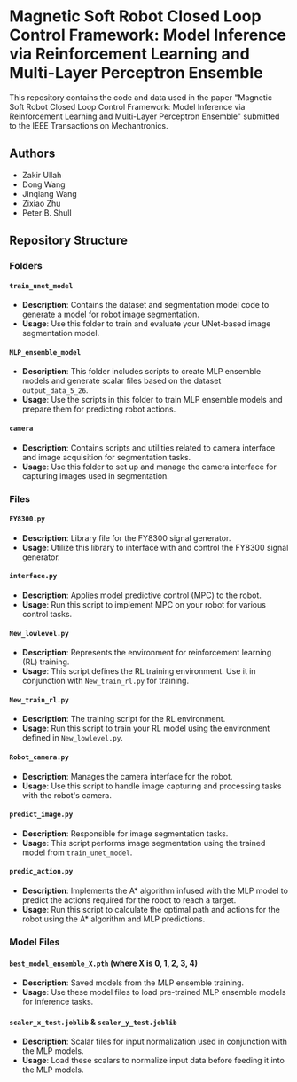 # Magnetic Soft Robot Closed Loop Control Framework: Model Inference via Reinforcement Learning and Multi-Layer Perceptron Ensemble

This repository contains the code and data used in the paper "Magnetic Soft Robot Closed Loop Control Framework: Model Inference via Reinforcement Learning and Multi-Layer Perceptron Ensemble" submitted to the IEEE Transactions on Mechantronics.

## Authors

- Zakir Ullah
- Dong Wang
- Jinqiang Wang
- Zixiao Zhu
- Peter B. Shull

## Repository Structure

### Folders

#### `train_unet_model`
- **Description**: Contains the dataset and segmentation model code to generate a model for robot image segmentation.
- **Usage**: Use this folder to train and evaluate your UNet-based image segmentation model.

#### `MLP_ensemble_model`
- **Description**: This folder includes scripts to create MLP ensemble models and generate scalar files based on the dataset `output_data_5_26`.
- **Usage**: Use the scripts in this folder to train MLP ensemble models and prepare them for predicting robot actions.

#### `camera`
- **Description**: Contains scripts and utilities related to camera interface and image acquisition for segmentation tasks.
- **Usage**: Use this folder to set up and manage the camera interface for capturing images used in segmentation.

### Files

#### `FY8300.py`
- **Description**: Library file for the FY8300 signal generator.
- **Usage**: Utilize this library to interface with and control the FY8300 signal generator.

#### `interface.py`
- **Description**: Applies model predictive control (MPC) to the robot.
- **Usage**: Run this script to implement MPC on your robot for various control tasks.

#### `New_lowlevel.py`
- **Description**: Represents the environment for reinforcement learning (RL) training.
- **Usage**: This script defines the RL training environment. Use it in conjunction with `New_train_rl.py` for training.

#### `New_train_rl.py`
- **Description**: The training script for the RL environment.
- **Usage**: Run this script to train your RL model using the environment defined in `New_lowlevel.py`.

#### `Robot_camera.py`
- **Description**: Manages the camera interface for the robot.
- **Usage**: Use this script to handle image capturing and processing tasks with the robot's camera.

#### `predict_image.py`
- **Description**: Responsible for image segmentation tasks.
- **Usage**: This script performs image segmentation using the trained model from `train_unet_model`.

#### `predic_action.py`
- **Description**: Implements the A* algorithm infused with the MLP model to predict the actions required for the robot to reach a target.
- **Usage**: Run this script to calculate the optimal path and actions for the robot using the A* algorithm and MLP predictions.

### Model Files

#### `best_model_ensemble_X.pth` (where X is 0, 1, 2, 3, 4)
- **Description**: Saved models from the MLP ensemble training.
- **Usage**: Use these model files to load pre-trained MLP ensemble models for inference tasks.

#### `scaler_x_test.joblib` & `scaler_y_test.joblib`
- **Description**: Scalar files for input normalization used in conjunction with the MLP models.
- **Usage**: Load these scalars to normalize input data before feeding it into the MLP models.


